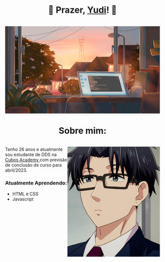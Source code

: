 <h1 align = "center"> 🦊 Prazer, <a href="https://www.linkedin.com/in/alex-yudi/" target="_blank"> Yudi</a>! 🦊</h1>
<br/>
<img src="/computador.gif" align="center">
<br/>
<h1 align = "center">Sobre mim:</h1>
<br/>
<img src="/hirotaka.gif" align="right">

<div align="left>
 <p align="center">Tenho 26 anos e atualmente sou estudante de DDS na <a href="https://cubos.academy/" target="_blank"> Cubos Academy </a> com previsão de conclusão de curso para abril/2023.</p>
</div>

<div align="left">     
      <h3> Atualmente Aprendendo: </h3>
      <ul>
      <li> HTML e CSS </li>
      <li> Javascript </li>
      </ul>
</div>